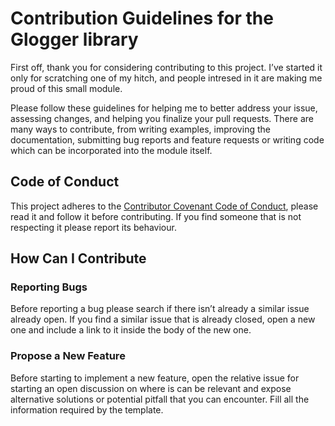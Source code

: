 # Contribution Guidelines for the Glogger library

First off, thank you for considering contributing to this project. I’ve started it only for scratching one of my hitch,
and people intresed in it are making me proud of this small module.

Please follow these guidelines for helping me to better address your issue, assessing changes, and helping you finalize your pull requests.
There are many ways to contribute, from writing examples, improving the documentation, submitting bug reports
and feature requests or writing code which can be incorporated into the module itself.

## Code of Conduct

This project adheres to the [Contributor Covenant Code of Conduct](CODE_OF_CONDUCT.md), please read it and follow it
before contributing. If you find someone that is not respecting it please report its behaviour.

## How Can I Contribute

### Reporting Bugs

Before reporting a bug please search if there isn’t already a similar issue already open. If you find a similar issue
that is already closed, open a new one and include a link to it inside the body of the new one.

### Propose a New Feature

Before starting to implement a new feature, open the relative issue for starting an open discussion on where is can be
relevant and expose alternative solutions or potential pitfall that you can encounter. Fill all the information required
by the template.
